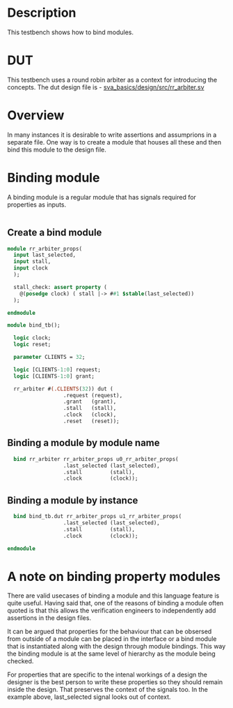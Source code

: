 # Description
This testbench shows how to bind modules.

# DUT
This testbench uses a round robin arbiter as a context for introducing the
concepts. The dut design file is -
[sva_basics/design/src/rr_arbiter.sv](https://github.com/openformal/sva_basics/blob/master/design/docs/rr_arbiter.md)

# Overview
In many instances it is desirable to write assertions and assumprions in a
separate file. One way is to create a module that houses all these and then
bind this module to the design file.

# Binding module
A binding module is a regular module that has signals required for properties
as inputs.

```sv

```
## Create a bind module
```sv
module rr_arbiter_props(
  input last_selected,
  input stall,
  input clock
  );

  stall_check: assert property (
    @(posedge clock) ( stall |-> ##1 $stable(last_selected))
  );

endmodule
```
```sv
module bind_tb();

  logic clock;
  logic reset;

  parameter CLIENTS = 32;

  logic [CLIENTS-1:0] request;
  logic [CLIENTS-1:0] grant;

  rr_arbiter #(.CLIENTS(32)) dut (
                  .request (request),
                  .grant   (grant),
                  .stall   (stall),
                  .clock   (clock),
                  .reset   (reset));

```
## Binding a module by module name
```sv
  bind rr_arbiter rr_arbiter_props u0_rr_arbiter_props(
                  .last_selected (last_selected),
                  .stall         (stall),
                  .clock         (clock));

```
## Binding a module by instance
```sv
  bind bind_tb.dut rr_arbiter_props u1_rr_arbiter_props(
                  .last_selected (last_selected),
                  .stall         (stall),
                  .clock         (clock));

endmodule
```
# A note on binding property modules
There are valid usecases of binding a module and this language feature is
quite useful. Having said that, one of the reasons of binding a module often
quoted is that this allows the verification engineers to independently add
assertions in the design files.

It can be argued that properties for the behaviour that can be obsersed from
outside of a module can be placed in the interface or a bind module that is
instantiated along with the design through module bindings. This way the binding
module is at the same level of hierarchy as the module being checked.

For properties that are specific to the intenal workings of a design
the designer is the best person to write these properties so they should
remain inside the design. That preserves the context of the signals too.
In the example above, last_selected signal looks out of context.

